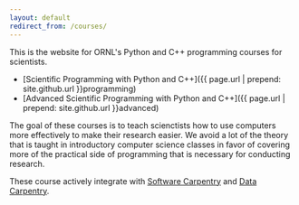 ```yaml
---
layout: default
redirect_from: /courses/
---
```


This is the website for ORNL's Python and C++ programming courses for scientists. 

* [Scientific Programming with Python and C++]({{ page.url | prepend: site.github.url }}programming)
* [Advanced Scientific Programming with Python and C++]({{ page.url | prepend: site.github.url }}advanced)

The goal of these courses is to teach scienctists how to use computers more
effectively to make their research easier. We avoid a lot of the theory that is
taught in introductory computer science classes in favor of covering more of the
practical side of programming that is necessary for conducting research. 

These course actively integrate
with [Software Carpentry](http://software-carpentry.org) and
[Data Carpentry](http://datacarpentry.org).
